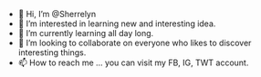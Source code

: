 - 👋 Hi, I’m @Sherrelyn
- 👀 I’m interested in learning new and interesting idea.
- 🌱 I’m currently learning all day long.
- 💞️ I’m looking to collaborate on everyone who likes to discover interesting things.
- 📫 How to reach me ... you can visit my FB, IG, TWT account.

<!---
Sherrelyn/Sherrelyn is a ✨ special ✨ repository because its `README.md` (this file) appears on your GitHub profile.
You can click the Preview link to take a look at your changes.
--->
